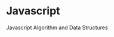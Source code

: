 # Javascript


Javascript Algorithm and Data Structures
<script src="https://cdnjs.cloudflare.com/ajax/libs/markdown.js/0.5.0/markdown.min.js" integrity="sha512-kaDP6dcDG3+X87m9SnhyJzwBMKrYnd2tLJjGdBrZ9yEL8Zcl2iJRsPwylLkbd2g3QC5S8efV3sgwI5r73U0HnA==" crossorigin="anonymous" referrerpolicy="no-referrer"></script>
